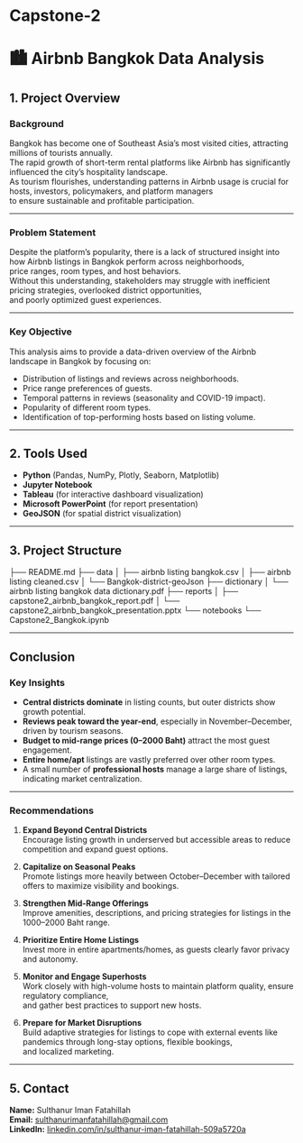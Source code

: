 # Capstone-2
# 🏙️ Airbnb Bangkok Data Analysis

## 1. Project Overview

### Background

Bangkok has become one of Southeast Asia’s most visited cities, attracting millions of tourists annually.  
The rapid growth of short-term rental platforms like Airbnb has significantly influenced the city’s hospitality landscape.  
As tourism flourishes, understanding patterns in Airbnb usage is crucial for hosts, investors, policymakers, and platform managers  
to ensure sustainable and profitable participation.

---

### Problem Statement

Despite the platform’s popularity, there is a lack of structured insight into how Airbnb listings in Bangkok perform across neighborhoods,  
price ranges, room types, and host behaviors.  
Without this understanding, stakeholders may struggle with inefficient pricing strategies, overlooked district opportunities,  
and poorly optimized guest experiences.

---

### Key Objective

This analysis aims to provide a data-driven overview of the Airbnb landscape in Bangkok by focusing on:
- Distribution of listings and reviews across neighborhoods.
- Price range preferences of guests.
- Temporal patterns in reviews (seasonality and COVID-19 impact).
- Popularity of different room types.
- Identification of top-performing hosts based on listing volume.

---

## 2. Tools Used
- **Python** (Pandas, NumPy, Plotly, Seaborn, Matplotlib)
- **Jupyter Notebook**
- **Tableau** (for interactive dashboard visualization)
- **Microsoft PowerPoint** (for report presentation)
- **GeoJSON** (for spatial district visualization)

---

## 3. Project Structure
├── README.md
├── data
│   ├── airbnb listing bangkok.csv
│   ├── airbnb listing cleaned.csv
│   └── Bangkok-district-geoJson
├── dictionary
│   └── airbnb listing bangkok data dictionary.pdf
├── reports
│   ├── capstone2_airbnb_bangkok_report.pdf
│   └── capstone2_airbnb_bangkok_presentation.pptx
└── notebooks
    └── Capstone2_Bangkok.ipynb

---

## Conclusion

### Key Insights

- **Central districts dominate** in listing counts, but outer districts show growth potential.
- **Reviews peak toward the year-end**, especially in November–December, driven by tourism seasons.
- **Budget to mid-range prices (0–2000 Baht)** attract the most guest engagement.
- **Entire home/apt** listings are vastly preferred over other room types.
- A small number of **professional hosts** manage a large share of listings, indicating market centralization.

---

### Recommendations

1. **Expand Beyond Central Districts**  
   Encourage listing growth in underserved but accessible areas to reduce competition and expand guest options.

2. **Capitalize on Seasonal Peaks**  
   Promote listings more heavily between October–December with tailored offers to maximize visibility and bookings.

3. **Strengthen Mid-Range Offerings**  
   Improve amenities, descriptions, and pricing strategies for listings in the 1000–2000 Baht range.

4. **Prioritize Entire Home Listings**  
   Invest more in entire apartments/homes, as guests clearly favor privacy and autonomy.

5. **Monitor and Engage Superhosts**  
   Work closely with high-volume hosts to maintain platform quality, ensure regulatory compliance,  
   and gather best practices to support new hosts.

6. **Prepare for Market Disruptions**  
   Build adaptive strategies for listings to cope with external events like pandemics through long-stay options, flexible bookings,  
   and localized marketing.


---

## 5. Contact

**Name:** Sulthanur Iman Fatahillah  
**Email:** [sulthanurimanfatahillah@gmail.com](mailto:sulthanurimanfatahillah@gmail.com)  
**LinkedIn:** [linkedin.com/in/sulthanur-iman-fatahillah-509a5720a](https://www.linkedin.com/in/sulthanur-iman-fatahillah-509a5720a/)
